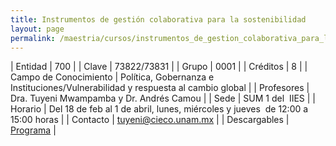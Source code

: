 ```yaml
---
title: Instrumentos de gestión colaborativa para la sostenibilidad
layout: page
permalink: /maestria/cursos/instrumentos_de_gestion_colaborativa_para_la_sostenibilidad_morelia/
---
```



| Entidad | 700 |
| Clave | 73822/73831 |
| Grupo | 0001 |
| Créditos | 8 |
| Campo de Conocimiento | Política, Gobernanza e Instituciones/Vulnerabilidad y respuesta al cambio global |
| Profesores | Dra. Tuyeni Mwampamba y Dr. Andrés Camou |
| Sede | SUM 1 del&nbsp; IIES |
| Horario | Del 18 de feb al 1 de abril, lunes, miércoles y jueves&nbsp; de 12:00 a 15:00 horas |
| Contacto | <tuyeni@cieco.unam.mx> |
| Descargables |  [Programa](/assets/docs/cursos/instrumentos_gestion_colavorativa.pdf) |
